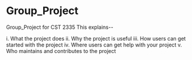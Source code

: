 # Group_Project
Group_Project for CST 2335
This explains--

i. What the project does
ii. Why the project is useful
iii. How users can get started with the project
iv. Where users can get help with your project
v. Who maintains and contributes to the project
